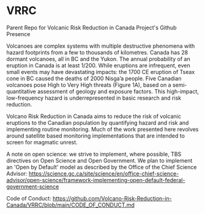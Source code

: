 # VRRC
Parent Repo for Volcanic Risk Reduction in Canada Project's Github Presence

Volcanoes are complex systems with multiple destructive phenomena with hazard footprints from a few to thousands of kilometres. Canada has 28 dormant volcanoes, all in BC and the Yukon. The annual probability of an eruption in Canada is at least 1/200. While eruptions are infrequent, even small events may have devastating impacts: the 1700 CE eruption of Tseax cone in BC caused the deaths of 2000 Nisga’a people. Five Canadian volcanoes pose High to Very High threats (Figure 1A), based on a semi-quantitative assessment of geology and exposure factors. This high-impact, low-frequency hazard is underrepresented in basic research and risk reduction.

Volcano Risk Reduction in Canada aims to reduce the risk of volcanic eruptions to the Canadian population by quantifying hazard and risk and implementing routine monitoring. Much of the work presented here revolves around satellite based monitoring implementations that are intended to screen for magmatic unrest. 

A note on open science: we strive to implement, where possible, TBS directives on Open Science and Open Government. We plan to implement an 'Open by Default' model as described by the Office of the Chief Science Advisor:
https://science.gc.ca/site/science/en/office-chief-science-advisor/open-science/framework-implementing-open-default-federal-government-science

Code of Conduct:
https://github.com/Volcano-Risk-Reduction-in-Canada/VRRC/blob/main/CODE_OF_CONDUCT.md
